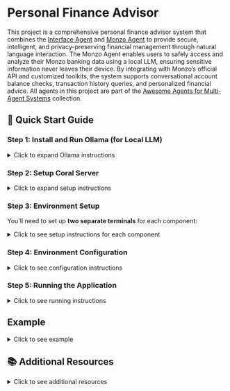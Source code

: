 # Personal Finance Advisor

This project is a comprehensive personal finance advisor system that combines the [Interface Agent](https://github.com/Coral-Protocol/Coral-Interface-Agent) and [Monzo Agent](https://github.com/Coral-Protocol/Coral-Monzo-Agent) to provide secure, intelligent, and privacy-preserving financial management through natural language interaction. The Monzo Agent enables users to safely access and analyze their Monzo banking data using a local LLM, ensuring sensitive information never leaves their device. By integrating with Monzo’s official API and customized toolkits, the system supports conversational account balance checks, transaction history queries, and personalized financial advice. All agents in this project are part of the [Awesome Agents for Multi-Agent Systems](https://github.com/Coral-Protocol/awesome-agents-for-multi-agent-systems) collection.


## 🚀 Quick Start Guide

### Step 1: Install and Run Ollama (for Local LLM)
<details>
<summary>Click to expand Ollama instructions</summary>

Monzo Agent uses Ollama to run local LLM. Please make sure you have Ollama installed and the desired model downloaded before running the agent.

**1. Install Ollama**

- **Linux/macOS:**
  Follow the official instructions: [https://ollama.com/download](https://ollama.com/download)
  Or run:
  ```bash
  curl -fsSL https://ollama.com/install.sh | sh
  ```
- **Windows:**
  Download the installer from [Ollama's website](https://ollama.com/download).

**2. Download Local model**

```bash
ollama pull qwen3:latest
```

**3. Start Ollama Service**

Ollama usually starts automatically. If not, start it manually:
```bash
ollama serve
```

**4. Verify the model is running**

```bash
ollama list
```
Make sure no errors occur and Ollama is running at `http://localhost:11434`.

</details>

### Step 2: Setup Coral Server

<details>
<summary>Click to expand setup instructions</summary>

First, you need to run the Coral server which will serve as a communication channel for our agents:

1. Clone and setup the Coral server:
```bash
git clone https://github.com/Coral-Protocol/coral-server
cd coral-server
# Follow the setup instructions in the coral-server repository
```

2. Start the Coral server (follow the specific instructions in the coral-server repository)

</details>

### Step 3: Environment Setup

You'll need to set up **two separate terminals** for each component:

<details>
<summary>Click to see setup instructions for each component</summary>

#### Terminal 1: Coral Interface Agent
```bash
cd Coral-Interface-Agent
uv sync
```

#### Terminal 2: Restaurant Voice Agent  
```bash
cd Restaurant-Voice-Agent
uv sync
```

</details>

### Step 4: Environment Configuration

<details>
<summary>Click to see configuration instructions</summary>

#### For Coral Interface Agent
Create a `.env` file in the `Coral-Interface-Agent` directory based on the `.env_sample` file:
```bash
cd Coral-Interface-Agent
cp -r .env_sample .env
# Edit .env with your specific configuration
```

#### For Restaurant Voice Agent
Create a `.env` file in the `Restaurant-Voice-Agent` directory based on the `.env.example` file:
```bash
cd Restaurant-Voice-Agent  
cp -r env_example .env
# Edit .env with your specific configuration
```

</details>

### Step 5: Running the Application

<details>
<summary>Click to see running instructions</summary>

Start all three components in their respective terminals:

#### Terminal 1: Start Coral Interface Agent
```bash
cd Coral-Interface-Agent
uv run 0-langchain-interface.py
```

#### Terminal 2: Start Restaurant Voice Agent
```bash
cd Coral-Monzo-Agent
uv run langchain-monzo-agent.py.
```

</details>

## Example

<details>
<summary>Click to see example</summary>

```bash
# Input:
Question: Help me check my transections of monzo for the last 2 months and give me some personal finance advice.

# Output:
Answer: Here is a summary of your Monzo transactions for the past 2 months:
- May 1: -£22.00 (University, bills)
- May 14: -£120.00 (Person A, general)
- May 14: -£20.81 (Mobile Provider, bills)
- May 18: -£16.00 (Person A, general)
- May 19: +£9.00 (Person B, income)
- June 2: -£22.00 (University, bills)
- June 6: +£6.66 (From Person C, income)
- June 12: -£20.81 (Mobile Provider, bills)
- June 17: +£100.00 (From Person C, income)

Notable spending patterns:
- Regular bills to University and Mobile Provider.
- Significant general spending to "Person A."
- Income from Person B and Person C.

Personalized financial advice:
1. **Track Recurring Bills:** Your regular payments to University and Mobile Provider are predictable. Consider setting up automated budgeting for these to ensure you always have funds allocated.
2. **Review Large Expenses:** The £120 payment to "Person A" stands out. Review such large transactions to ensure they are necessary and look for ways to reduce or avoid them if possible.
3. **Increase Savings:** Try to set aside a portion of your income (even small amounts) right after you receive it. Automating savings can help build a financial cushion.
4. **Monitor Cash Flow:** Your income is irregular. Consider ways to stabilize your income or reduce discretionary spending during lower-income months.
5. **Analyze General Spending:** Categorize your general expenses to identify areas where you can cut back.

Would you like more detailed budgeting tips or help setting up a savings plan?

Is there anything else I can help you with?
```


</details>


## 📚 Additional Resources

<details>
<summary>Click to see additional resources</summary>

For more detailed information about the individual components:

- **Interface Agent**: [https://github.com/Coral-Protocol/Coral-Interface-Agent](https://github.com/Coral-Protocol/Coral-Interface-Agent)
- **Monzo Agent**: [https://github.com/Coral-Protocol/Coral-Monzo-Agent](https://github.com/Coral-Protocol/Coral-Monzo-Agent)
- **Coral Server**: [https://github.com/Coral-Protocol/coral-server](https://github.com/Coral-Protocol/coral-server)
- **Awesome Agents Collection for Multi-Agent-System**: [https://github.com/Coral-Protocol/awesome-agents-for-multi-agent-systems](https://github.com/Coral-Protocol/awesome-agents-for-multi-agent-systems)

</details>
